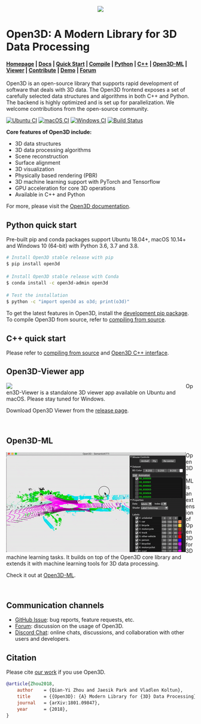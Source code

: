 <p align="center">
<img src="https://raw.githubusercontent.com/intel-isl/Open3D/master/docs/_static/open3d_logo_horizontal.png" width="320" />
</p>

# Open3D: A Modern Library for 3D Data Processing

<h4>
    <a href="http://www.open3d.org">Homepage</a> |
    <a href="http://www.open3d.org/docs">Docs</a> |
    <a href="http://www.open3d.org/docs/release/getting_started.html">Quick Start</a> |
    <a href="http://www.open3d.org/docs/release/compilation.html">Compile</a> |
    <a href="http://www.open3d.org/docs/release/index.html#python-api-index">Python</a> |
    <a href="http://www.open3d.org/docs/release/cpp_api.html">C++</a> |
    <a href="https://github.com/intel-isl/Open3D-ML">Open3D-ML</a> |
    <a href="https://github.com/intel-isl/Open3D/releases">Viewer</a> |
    <a href="http://www.open3d.org/docs/release/contribute/contribute.html">Contribute</a> |
    <a href="https://www.youtube.com/channel/UCRJBlASPfPBtPXJSPffJV-w">Demo</a> |
    <a href="https://forum.open3d.org">Forum</a>
</h4>

Open3D is an open-source library that supports rapid development of software
that deals with 3D data. The Open3D frontend exposes a set of carefully selected
data structures and algorithms in both C++ and Python. The backend is highly
optimized and is set up for parallelization. We welcome contributions from
the open-source community.

[![Ubuntu CI](https://github.com/intel-isl/Open3D/workflows/Ubuntu%20CI/badge.svg)](https://github.com/intel-isl/Open3D/actions?query=workflow%3A%22Ubuntu+CI%22)
[![macOS CI](https://github.com/intel-isl/Open3D/workflows/macOS%20CI/badge.svg)](https://github.com/intel-isl/Open3D/actions?query=workflow%3A%22macOS+CI%22)
[![Windows CI](https://github.com/intel-isl/Open3D/workflows/Windows%20CI/badge.svg)](https://github.com/intel-isl/Open3D/actions?query=workflow%3A%22Windows+CI%22)
[![Build Status](https://travis-ci.org/intel-isl/Open3D.svg?branch=master)](https://travis-ci.org/intel-isl/)

**Core features of Open3D include:**

* 3D data structures
* 3D data processing algorithms
* Scene reconstruction
* Surface alignment
* 3D visualization
* Physically based rendering (PBR)
* 3D machine learning support with PyTorch and Tensorflow
* GPU acceleration for core 3D operations
* Available in C++ and Python

For more, please visit the [Open3D documentation](http://www.open3d.org/docs).

## Python quick start

Pre-built pip and conda packages support Ubuntu 18.04+, macOS 10.14+ and
Windows 10 (64-bit) with Python 3.6, 3.7 and 3.8.

```bash
# Install Open3D stable release with pip
$ pip install open3d

# Install Open3D stable release with Conda
$ conda install -c open3d-admin open3d

# Test the installation
$ python -c "import open3d as o3d; print(o3d)"

```

To get the latest features in Open3D, install the
[development pip package](http://www.open3d.org/docs/latest/getting_started.html#development-version-pip).
To compile Open3D from source, refer to
[compiling from source](http://www.open3d.org/docs/release/compilation.html).

## C++ quick start

Please refer to [compiling from source](http://www.open3d.org/docs/release/compilation.html)
and [Open3D C++ interface](http://www.open3d.org/docs/release/cpp_api.html).

## Open3D-Viewer app

<img align="left" width="480" src="https://raw.githubusercontent.com/intel-isl/Open3D/master/docs/_static/open3d_viewer.png">

Open3D-Viewer is a standalone 3D viewer app available on Ubuntu and macOS.
Please stay tuned for Windows.

Download Open3D Viewer from the
[release page](https://github.com/intel-isl/Open3D/releases).

<br clear="left"/>

## Open3D-ML

<img align="left" width="480" src="https://raw.githubusercontent.com/intel-isl/Open3D-ML/master/docs/images/getting_started_ml_visualizer.gif">

Open3D-ML is an extension of Open3D for 3D machine learning tasks. It builds on
top of the Open3D core library and extends it with machine learning tools for
3D data processing.

Check it out at [Open3D-ML](https://github.com/intel-isl/Open3D-ML).

<br clear="left"/>

## Communication channels

* [GitHub Issue](https://github.com/intel-isl/Open3D/issues): bug reports,
  feature requests, etc.
* [Forum](https://forum.open3d.org): discussion on the usage of Open3D.
* [Discord Chat](https://discord.gg/D35BGvn): online chats, discussions,
  and collaboration with other users and developers.

## Citation

Please cite [our work](https://arxiv.org/abs/1801.09847) if you use Open3D.

```bib
@article{Zhou2018,
    author    = {Qian-Yi Zhou and Jaesik Park and Vladlen Koltun},
    title     = {{Open3D}: {A} Modern Library for {3D} Data Processing},
    journal   = {arXiv:1801.09847},
    year      = {2018},
}
```
